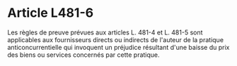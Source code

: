# Article L481-6

Les règles de preuve prévues aux articles L. 481-4 et L. 481-5 sont applicables aux fournisseurs directs ou indirects de l'auteur de la pratique anticoncurrentielle qui invoquent un préjudice résultant d'une baisse du prix des biens ou services concernés par cette pratique.

